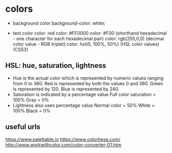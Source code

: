 # colors

* background color
background-color: white;

* text color
color: red
color: #FF0000
color: #F00   (shorthand hexadecimal - one character for each hexadecimal pair)
color: rgb(255,0,0)  (decimal color value - RGB triplet)
color: hsl(0, 100%, 50%) (HSL color values) (CSS3)




## HSL: hue, saturation, lightness
- Hue is the actual color which is represented by numeric values ranging from 0 to 360.
  Red is represented by both the values 0 and 360.
  Green is represented by 120.
  Blue is represented by 240.
- Saturation is indicated by a percentage value
  Full color saturation = 100%
  Gray = 0%
- Lightness also uses percentage value
  Normal color = 50%
  White = 100%
  Black = 0%



## useful urls
https://www.palettable.io
https://www.colorhexa.com/
http://www.workwithcolor.com/color-converter-01.htm



